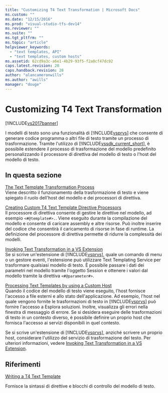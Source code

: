 ```yaml
---
title: "Customizing T4 Text Transformation | Microsoft Docs"
ms.custom: ""
ms.date: "12/15/2016"
ms.prod: "visual-studio-tfs-dev14"
ms.reviewer: ""
ms.suite: ""
ms.tgt_pltfrm: ""
ms.topic: "article"
helpviewer_keywords: 
  - "text templates, API"
  - "text templates, custom hosts"
ms.assetid: 62cd9a3c-a6e1-4b29-93f5-f2a0cf47dc92
caps.latest.revision: 28
caps.handback.revision: 28
author: "alancameronwills"
ms.author: "awills"
manager: "douge"
---
```

# Customizing T4 Text Transformation
[!INCLUDE[vs2017banner](../code-quality/includes/vs2017banner.md)]

I modelli di testo sono una funzionalità di [!INCLUDE[vsprvs](../code-quality/includes/vsprvs_md.md)] che consente di generare codice programma o altri file di testo tramite un processo di trasformazione.  Tramite l'utilizzo di [!INCLUDE[vssdk_current_short](../modeling/includes/vssdk_current_short_md.md)], è possibile estendere il processo di trasformazione del modello predefinito personalizzando il processore di direttiva del modello di testo o l'host del modello di testo.  
  
## In questa sezione  
 [The Text Template Transformation Process](../modeling/the-text-template-transformation-process.md)  
 Viene descritto il funzionamento della trasformazione di testo e viene spiegato il ruolo dell'host del modello e dei processori di direttiva.  
  
 [Creating Custom T4 Text Template Directive Processors](../modeling/creating-custom-t4-text-template-directive-processors.md)  
 Il processore di direttiva consente di gestire le direttive nel modello, ad esempio `<#@template#>.`. Viene eseguito durante la compilazione del modello e consente di caricare assembly e altre risorse.  Può inoltre inserire del codice che consentirà il caricamento di risorse in fase di runtime.  La definizione del processore di direttiva permette di ridurre la complessità dei modelli.  
  
 [Invoking Text Transformation in a VS Extension](../modeling/invoking-text-transformation-in-a-vs-extension.md)  
 Se si scrive un'estensione di [!INCLUDE[vsprvs](../code-quality/includes/vsprvs_md.md)], quale un comando di menu o un gestore eventi, l'estensione può utilizzare Text Templating Service per trasformare qualsiasi modello di testo.  È possibile passare i dati dei parametri nel modello tramite l'oggetto Session e ottenere i valori dal modello tramite la direttiva `<#@parameter#>`.  
  
 [Processing Text Templates by using a Custom Host](../modeling/processing-text-templates-by-using-a-custom-host.md)  
 Quando il codice del modello di testo viene eseguito, l'host fornisce l'accesso a file esterni e allo stato dell'applicazione.  Ad esempio, l'host nel quale vengono fornite le trasformazioni di testo in [!INCLUDE[vsprvs](../code-quality/includes/vsprvs_md.md)] può fornire l'accesso a Esplora soluzioni.  Inoltre, visualizza gli errori nella finestra di messaggio di errore.  Se si desidera eseguire delle trasformazioni di testo in un contesto diverso, è possibile definire un proprio host che fornisca l'accesso ai servizi disponibili in quel contesto.  
  
 Se si scrive un'estensione di [!INCLUDE[vsprvs](../code-quality/includes/vsprvs_md.md)], anziché scrivere un proprio host, considerare l'utilizzo del servizio di trasformazione del testo.  Per ulteriori informazioni, vedere [Invoking Text Transformation in a VS Extension](../modeling/invoking-text-transformation-in-a-vs-extension.md).  
  
## Riferimenti  
 [Writing a T4 Text Template](../modeling/writing-a-t4-text-template.md)  
  
 Fornisce la sintassi di direttive e blocchi di controllo del modello di testo.